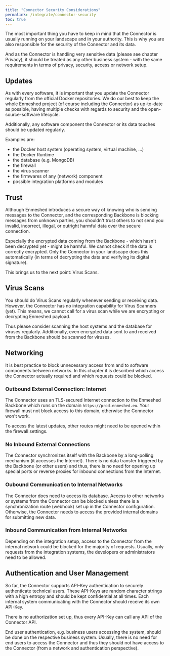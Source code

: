 ```yaml
---
title: "Connector Security Considerations"
permalink: /integrate/connector-security
toc: true
---
```


The most important thing you have to keep in mind that the Connector is usually running on your landscape and in your authority. This is why you are also responsible for the security of the Connector and its data.

And as the Connector is handling very sensitive data (please see chapter Privacy), it should be treated as any other business system - with the same requirements in terms of privacy, security, access or network setup.

## Updates

As with every software, it is important that you update the Connector regularly from the official Docker repositories. We do our best to keep the whole Enmeshed project (of course including the Connector) as up-to-date as possible, having multiple checks with regards to security and the open-source-software lifecycle.

Additionally, any software component the Connector or its data touches should be updated regularly.

Examples are:

- the Docker host system (operating system, virtual machine, ...)
- the Docker Runtime
- the database (e.g. MongoDB)
- the firewall
- the virus scanner
- the firmwares of any (network) component
- possible integration platforms and modules

## Trust

Although Enmeshed introduces a secure way of knowing who is sending messages to the Connector, and the corresponding Backbone is blocking messages from unknown parties, you shouldn't trust others to not send you invalid, incorrect, illegal, or outright harmful data over the secure connection.

Especially the encrypted data coming from the Backbone - which hasn't been decrypted yet - might be harmful. We cannot check if the data is correctly encrypted. Only the Connector in your landscape does this automatically (in terms of decrypting the data and verifying its digital signature).

This brings us to the next point: Virus Scans.

## Virus Scans

You should do Virus Scans regularly whenever sending or receiving data. However, the Connector has no integration capability for Virus Scanners (yet). This means, we cannot call for a virus scan while we are encrypting or decrypting Enmeshed payload.

Thus please consider scanning the host systems and the database for viruses regularly. Additionally, even encrypted data sent to and received from the Backbone should be scanned for viruses.

## Networking

It is best practice to block unnecessary access from and to software components between networks. In this chapter it is described which access the Connector actually required and which requests could be blocked.

### Outbound External Connection: Internet

The Connector uses an TLS-secured Internet connection to the Enmeshed Backbone which runs on the domain `https://prod.enmeshed.eu`. Your firewall must not block access to this domain, otherwise the Connector won't work.

To access the latest updates, other routes might need to be opened within the firewall settings.

### No Inbound External Connections

The Connector synchronizes itself with the Backbone by a long-polling mechanism (it accesses the Internet). There is no data transfer triggered by the Backbone (or other users) and thus, there is no need for opening up special ports or reverse proxies for inbound connections from the Internet.

### Oubound Communication to Internal Networks

The Connector does need to access its database. Access to other networks or systems from the Connector can be blocked unless there is a synchronization route (webhook) set up in the Connector configuration. Otherwise, the Connector needs to access the provided internal domains for submitting new data.

### Inbound Communication from Internal Networks

Depending on the integration setup, access to the Connector from the internal network could be blocked for the majority of requests. Usually, only requests from the integration systems, the developers or administrators need to be allowed.

## Authentication and User Management

So far, the Connector supports API-Key authentication to securely authenticate technical users. These API-Keys are random character strings with a high entropy and should be kept confidential at all times. Each internal system communicating with the Connector should receive its own API-Key.

There is no authorization set up, thus every API-Key can call any API of the Connector API.

End user authentication, e.g. business users accessing the system, should be done on the respective business system. Usually, there is no need for end users to access the Connector and thus they should not have access to the Connector (from a network and authentication perspective).
